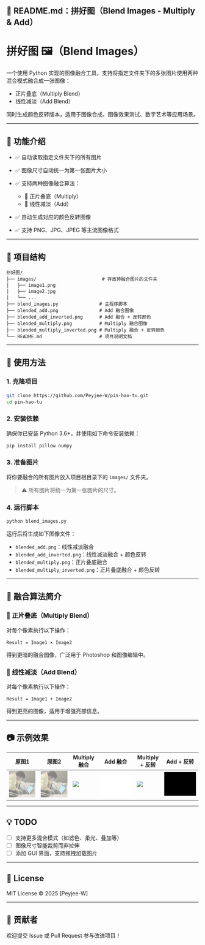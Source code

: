 ## 📌 README.md：拼好图（Blend Images - Multiply & Add）

# 拼好图 🖼️（Blend Images）

一个使用 Python 实现的图像融合工具，支持将指定文件夹下的多张图片使用两种混合模式融合成一张图像：

* 正片叠底（Multiply Blend）
* 线性减淡（Add Blend）

同时生成颜色反转版本，适用于图像合成、图像效果测试、数字艺术等应用场景。

---

## 🧩 功能介绍

* ✅ 自动读取指定文件夹下的所有图片
* ✅ 图像尺寸自动统一为第一张图片大小
* ✅ 支持两种图像融合算法：

  * 🎨 正片叠底（Multiply）
  * 🌟 线性减淡（Add）
* ✅ 自动生成对应的颜色反转图像
* ✅ 支持 PNG、JPG、JPEG 等主流图像格式

---

## 📂 项目结构

```
拼好图/
├── images/                        # 存放待融合图片的文件夹
│   ├── image1.png
│   ├── image2.jpg
│   └── ...
├── blend_images.py               # 主程序脚本
├── blended_add.png               # Add 融合图像
├── blended_add_inverted.png      # Add 融合 + 反转颜色
├── blended_multiply.png          # Multiply 融合图像
├── blended_multiply_inverted.png # Multiply 融合 + 反转颜色
└── README.md                     # 项目说明文档
```

---

## 🚀 使用方法

### 1. 克隆项目

```bash
git clone https://github.com/Peyjee-W/pin-hao-tu.git
cd pin-hao-tu
```

### 2. 安装依赖

确保你已安装 Python 3.6+，并使用如下命令安装依赖：

```bash
pip install pillow numpy
```

### 3. 准备图片

将你要融合的所有图片放入项目根目录下的 `images/` 文件夹。

> ⚠️ 所有图片将统一为第一张图片的尺寸。

### 4. 运行脚本

```bash
python blend_images.py
```

运行后将生成如下图像文件：

* `blended_add.png`：线性减淡融合
* `blended_add_inverted.png`：线性减淡融合 + 颜色反转
* `blended_multiply.png`：正片叠底融合
* `blended_multiply_inverted.png`：正片叠底融合 + 颜色反转

---

## 🧠 融合算法简介

### 🎨 正片叠底（Multiply Blend）

对每个像素执行以下操作：

```
Result = Image1 × Image2
```

得到更暗的融合图像，广泛用于 Photoshop 和图像编辑中。

### 🌟 线性减淡（Add Blend）

对每个像素执行以下操作：

```
Result = Image1 + Image2
```

得到更亮的图像，适用于增强亮部信息。

---

## 📷 示例效果

| 原图1                    | 原图2                    | Multiply 融合            | Add 融合                | Multiply + 反转         | Add + 反转              |
| ---------------------- | ---------------------- | ------------------------ | ----------------------- | ------------------------ | ------------------------ |
| ![](images/image1.jpg) | ![](images/image2.jpg) | ![](blended_multiply.png) | ![](blended_add.png)    | ![](blended_multiply_inverted.png) | ![](blended_add_inverted.png) |

---

## 💡 TODO

* [ ] 支持更多混合模式（如滤色、柔光、叠加等）
* [ ] 图像尺寸智能裁剪而非拉伸
* [ ] 添加 GUI 界面，支持拖拽加载图片

---

## 📄 License

MIT License © 2025 \[Peyjee-W]

---

## 🤝 贡献者

欢迎提交 Issue 或 Pull Request 参与改进项目！


